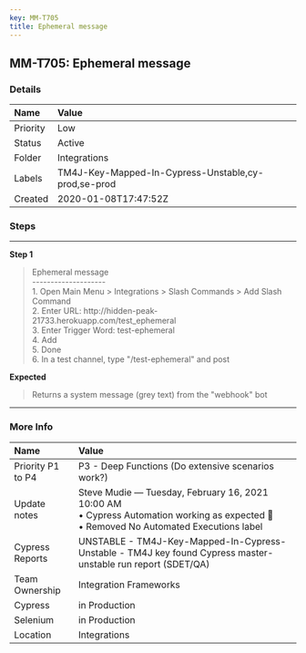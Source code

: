 ```yaml
---
key: MM-T705
title: Ephemeral message
---
```


## MM-T705: Ephemeral message

### Details

| Name     | Value                                               |
| :------- | :-------------------------------------------------- |
| Priority | Low                                                 |
| Status   | Active                                              |
| Folder   | Integrations                                        |
| Labels   | TM4J-Key-Mapped-In-Cypress-Unstable,cy-prod,se-prod |
| Created  | 2020-01-08T17:47:52Z                                |

### Steps

<hr/>

**Step 1**

> <article>Ephemeral message<br />--------------------<br />1. Open Main Menu &gt; Integrations &gt; Slash Commands &gt; Add Slash Command<br />2. Enter URL: http://hidden-peak-21733.herokuapp.com/test_ephemeral<br />3. Enter Trigger Word: test-ephemeral<br />4. Add<br />5. Done<br />6. In a test channel, type &quot;/test-ephemeral&quot; and post</article>

**Expected**

> <article>Returns a system message (grey text) from the &quot;webhook&quot; bot</article>

<hr/>

### More Info

| Name              | Value                                                                                                                                      |
| :---------------- | :----------------------------------------------------------------------------------------------------------------------------------------- |
| Priority P1 to P4 | P3 - Deep Functions (Do extensive scenarios work?)                                                                                         |
| Update notes      | Steve Mudie — Tuesday, February 16, 2021 10:00 AM<br>• Cypress Automation working as expected 🎉<br>• Removed No Automated Executions label |
| Cypress Reports   | UNSTABLE - TM4J-Key-Mapped-In-Cypress-Unstable - TM4J key found Cypress master-unstable run report (SDET/QA)                               |
| Team Ownership    | Integration Frameworks                                                                                                                     |
| Cypress           | in Production                                                                                                                              |
| Selenium          | in Production                                                                                                                              |
| Location          | Integrations                                                                                                                               |
